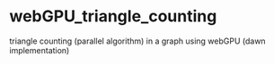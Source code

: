 # webGPU_triangle_counting
triangle counting (parallel algorithm) in a graph using webGPU (dawn implementation)

